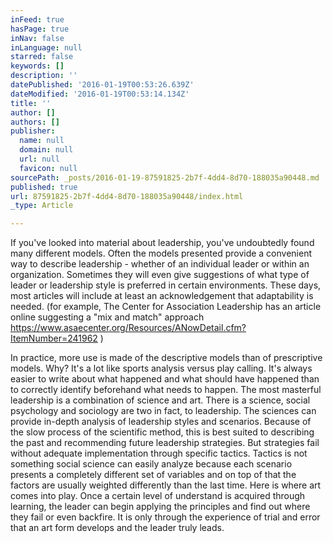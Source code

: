 ```yaml
---
inFeed: true
hasPage: true
inNav: false
inLanguage: null
starred: false
keywords: []
description: ''
datePublished: '2016-01-19T00:53:26.639Z'
dateModified: '2016-01-19T00:53:14.134Z'
title: ''
author: []
authors: []
publisher:
  name: null
  domain: null
  url: null
  favicon: null
sourcePath: _posts/2016-01-19-87591825-2b7f-4dd4-8d70-188035a90448.md
published: true
url: 87591825-2b7f-4dd4-8d70-188035a90448/index.html
_type: Article

---
```

If you've looked into material about leadership, you've undoubtedly found many different models. Often the models presented provide a convenient way to describe leadership - whether of an individual leader or within an organization. Sometimes they will even give suggestions of what type of leader or leadership style is preferred in certain environments. These days, most articles will include at least an acknowledgement that adaptability is needed. (for example, The Center for Association Leadership has an article online suggesting a "mix and match" approach  https://www.asaecenter.org/Resources/ANowDetail.cfm?ItemNumber=241962 )

In practice, more use is made of the descriptive models than of prescriptive models. Why? It's a lot like sports analysis versus play calling. It's always easier to write about what happened and what should have happened than to correctly identify beforehand what needs to happen. The most masterful leadership is a combination of science and art. There is a science, social psychology and sociology are two in fact, to leadership. The sciences can provide in-depth analysis of leadership styles and scenarios. Because of the slow process of the scientific method, this is best suited to describing the past and recommending future leadership strategies. But strategies fail without adequate implementation through specific tactics. Tactics is not something social science can easily analyze because each scenario presents a completely different set of variables and on top of that the factors are usually weighted differently than the last time. Here is where art comes into play. Once a certain level of understand is acquired through learning, the leader can begin applying the principles and find out where they fail or even backfire. It is only through the experience of trial and error that an art form develops and the leader truly leads.
